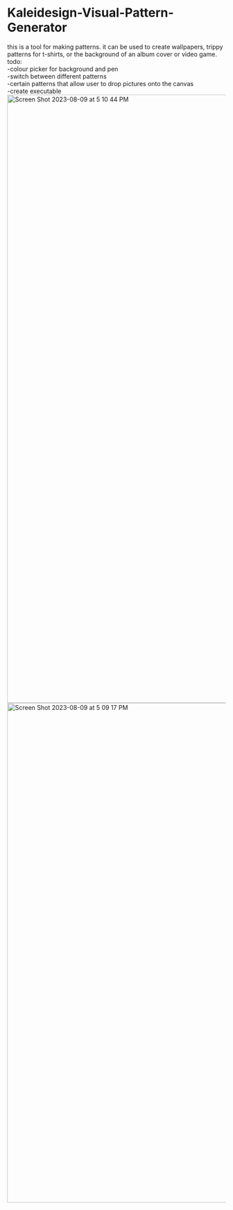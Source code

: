 # Kaleidesign-Visual-Pattern-Generator
this is a tool for making patterns. it can be used to create wallpapers, trippy patterns for t-shirts, or the background of an album cover or video game.
todo:  
-colour picker for background and pen  
-switch between different patterns  
-certain patterns that allow user to drop pictures onto the canvas  
-create executable  
<img width="1401" alt="Screen Shot 2023-08-09 at 5 10 44 PM" src="https://github.com/xshirl1027/Kaleidesign-Visual-Pattern-Generator/assets/12800360/532be6f4-0353-4668-b93f-18fc05cdea3b">
<img width="1151" alt="Screen Shot 2023-08-09 at 5 09 17 PM" src="https://github.com/xshirl1027/Kaleidesign-Visual-Pattern-Generator/assets/12800360/8b33bf2a-f5bb-45e4-aba1-b35cfefc4676">
